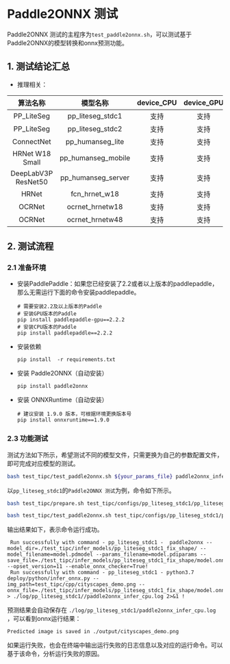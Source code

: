# Paddle2ONNX 测试

Paddle2ONNX 测试的主程序为`test_paddle2onnx.sh`，可以测试基于Paddle2ONNX的模型转换和onnx预测功能。


## 1. 测试结论汇总

- 推理相关：

| 算法名称 | 模型名称 | device_CPU | device_GPU | batchsize |
|  :----:   |  :----: |   :----:   |  :----:  |   :----:   |
|  PP_LiteSeg   |  pp_liteseg_stdc1 |  支持 | 支持 | 1 |
|  PP_LiteSeg   |  pp_liteseg_stdc2 |  支持 | 支持 | 1 |
|  ConnectNet   |  pp_humanseg_lite |  支持 | 支持 | 1 |
|  HRNet W18 Small   | pp_humanseg_mobile  |  支持 | 支持 | 1 |
|  DeepLabV3P ResNet50    |  pp_humanseg_server |  支持 | 支持 | 1 |
|  HRNet   |  fcn_hrnet_w18 |  支持 | 支持 | 1 |
|  OCRNet   |  ocrnet_hrnetw18 |  支持 | 支持 | 1 |
|  OCRNet   |  ocrnet_hrnetw48 |  支持 | 支持 | 1 |


## 2. 测试流程


### 2.1 准备环境


- 安装PaddlePaddle：如果您已经安装了2.2或者以上版本的paddlepaddle，那么无需运行下面的命令安装paddlepaddle。
    ```
    # 需要安装2.2及以上版本的Paddle
    # 安装GPU版本的Paddle
    pip install paddlepaddle-gpu==2.2.2
    # 安装CPU版本的Paddle
    pip install paddlepaddle==2.2.2
    ```

- 安装依赖
    ```
    pip install  -r requirements.txt
    ```

- 安装 Paddle2ONNX（自动安装）
    ```
    pip install paddle2onnx
    ```

- 安装 ONNXRuntime（自动安装）
    ```
    # 建议安装 1.9.0 版本，可根据环境更换版本号
    pip install onnxruntime==1.9.0
    ```


### 2.3 功能测试

测试方法如下所示，希望测试不同的模型文件，只需更换为自己的参数配置文件，即可完成对应模型的测试。

```bash
bash test_tipc/test_paddle2onnx.sh ${your_params_file} paddle2onnx_infer
```

以`pp_liteseg_stdc1`的`Paddle2ONNX 测试`为例，命令如下所示。

 ```bash
bash test_tipc/prepare.sh test_tipc/configs/pp_liteseg_stdc1/pp_liteseg_stdc1_model_linux_gpu_normal_normal_paddle2onnx_python_linux_cpu.txt paddle2onnx_infer
```

```bash
bash test_tipc/test_paddle2onnx.sh test_tipc/configs/pp_liteseg_stdc1/pp_liteseg_stdc1_model_linux_gpu_normal_normal_paddle2onnx_python_linux_cpu.txt paddle2onnx_infer
```

输出结果如下，表示命令运行成功。

```
 Run successfully with command - pp_liteseg_stdc1 -  paddle2onnx --model_dir=./test_tipc/infer_models/pp_liteseg_stdc1_fix_shape/ --model_filename=model.pdmodel --params_filename=model.pdiparams --save_file=./test_tipc/infer_models/pp_liteseg_stdc1_fix_shape/model.onnx --opset_version=11 --enable_onnx_checker=True!  
 Run successfully with command - pp_liteseg_stdc1 - python3.7 deploy/python/infer_onnx.py --img_path=test_tipc/cpp/cityscapes_demo.png --onnx_file=./test_tipc/infer_models/pp_liteseg_stdc1_fix_shape/model.onnx > ./log/pp_liteseg_stdc1//paddle2onnx_infer_cpu.log 2>&1 !
```

预测结果会自动保存在 `./log/pp_liteseg_stdc1/paddle2onnx_infer_cpu.log` ，可以看到onnx运行结果：
```
Predicted image is saved in ./output/cityscapes_demo.png
```

如果运行失败，也会在终端中输出运行失败的日志信息以及对应的运行命令。可以基于该命令，分析运行失败的原因。
